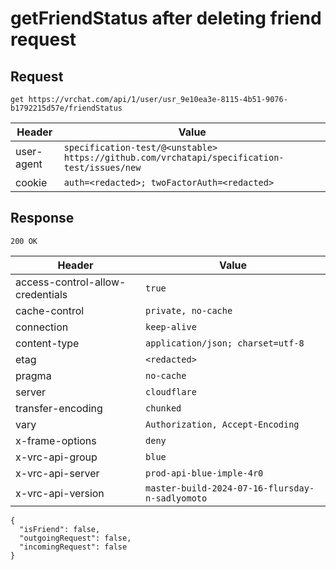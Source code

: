 # getFriendStatus after deleting friend request

## Request
`get https://vrchat.com/api/1/user/usr_9e10ea3e-8115-4b51-9076-b1792215d57e/friendStatus`

| Header | Value |
| ------ | ----- |
| user-agent | `specification-test/@<unstable> https://github.com/vrchatapi/specification-test/issues/new` |
| cookie | `auth=<redacted>; twoFactorAuth=<redacted>` |


## Response
`200 OK`

| Header | Value |
| ------ | ----- |
| access-control-allow-credentials | `true` |
| cache-control | `private, no-cache` |
| connection | `keep-alive` |
| content-type | `application/json; charset=utf-8` |
| etag | `<redacted>` |
| pragma | `no-cache` |
| server | `cloudflare` |
| transfer-encoding | `chunked` |
| vary | `Authorization, Accept-Encoding` |
| x-frame-options | `deny` |
| x-vrc-api-group | `blue` |
| x-vrc-api-server | `prod-api-blue-imple-4r0` |
| x-vrc-api-version | `master-build-2024-07-16-flursday-n-sadlyomoto` |

```jsonc
{
  "isFriend": false,
  "outgoingRequest": false,
  "incomingRequest": false
}
```
